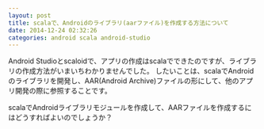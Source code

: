 ```yaml
---
layout: post
title: scalaで、Androidのライブラリ(aarファイル)を作成する方法について
date: 2014-12-24 02:32:26
categories: android scala android-studio
---
```

<p>Android Studioとscaloidで、アプリの作成はscalaでできたのですが、ライブラリの作成方法がいまいちわかりませんでした。
したいことは、scalaでAndroidのライブラリを開発し、AAR(Android Archive)ファイルの形にして、他のアプリ開発の際に参照することです。</p>

<p>scalaでAndroidライブラリモジュールを作成して、AARファイルを作成するにはどうすればよいのでしょうか？</p>
